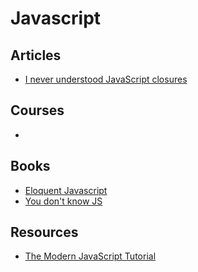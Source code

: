 # Javascript

## Articles

- [I never understood JavaScript closures](https://medium.com/dailyjs/i-never-understood-javascript-closures-9663703368e8)

## Courses

-

## Books

- [Eloquent Javascript](https://eloquentjavascript.net/)
- [You don't know JS](https://github.com/getify/You-Dont-Know-JS)

## Resources

- [The Modern JavaScript Tutorial](javascript.info)
